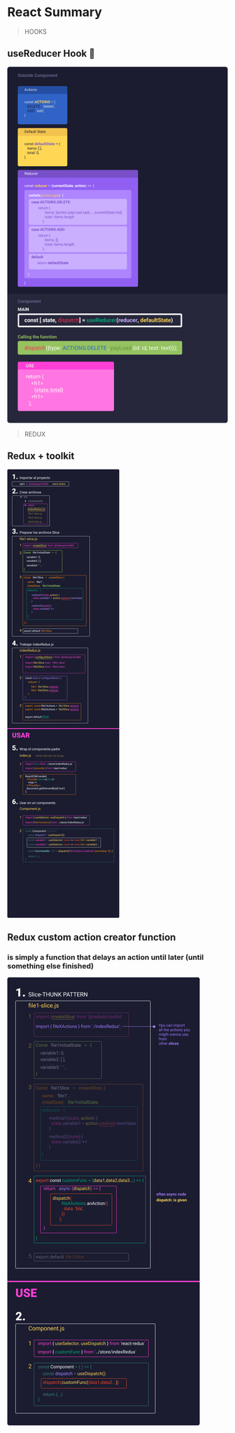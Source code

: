 # React Summary
> HOOKS
## useReducer Hook 🎣
![](./images/reducer.jpg)
> REDUX
## Redux + toolkit
![](./images/reduxToolkit.jpg)
## Redux custom action creator function
### is simply a function that delays an action until later (until something else finished)
![](./images/thunk.png)

